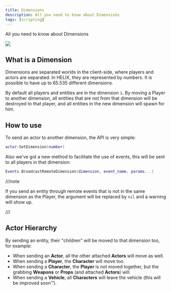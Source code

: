 ```yaml
---
title: Dimensions
description: All you need to know about Dimensions
tags: [scripting]
---
```



All you need to know about Dimensions

![](/img/docs/dimensions.webp)

## What is a Dimension

Dimensions are separated worlds in the client-side, where players and actors are separated. In HELIX, they are represented by numbers. It is possible to have up to 65.535 different dimensions.

By default all players and entities are in the dimension `1`. By moving a Player to another dimension, all entities that are not from that dimension will be destroyed to that player, and all entities in the new dimension will spawn for him.


## How to use

To send an actor to another dimension, the API is very simple:

```lua
actor:SetDimension(number)
```

Also we've got a new method to facilitate the use of events, this will be sent to all players in that dimension:

```lua
Events.BroadcastRemoteDimension(dimension, event_name, params...)
```

///note

If you send an entity through remote events that is not in the same dimension as the Player, the argument will be replaced by `nil` and a warning will show up.

///


## Actor Hierarchy

By sending an entity, their "children" will be moved to that dimension too, for example:

- When sending an **Actor**, all the other attached **Actors** will move as well.
- When sending a **Player**, the **Character** will move too.
- When sending a **Character**, the **Player** is not moved together, but the grabbing **Weapons** or **Props** (and attached **Actors**) will.
- When sending a **Vehicle**, all **Characters** will leave the vehicle (this will be improved soon™).